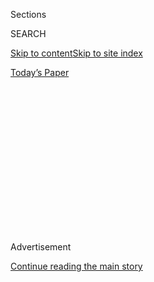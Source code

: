 <div id="app">

<div>

<div>

<div>

<div class="NYTAppHideMasthead css-1q2w90k e1suatyy0">

<div class="section css-ui9rw0 e1suatyy2">

<div class="css-eph4ug er09x8g0">

<div class="css-6n7j50">

</div>

<span class="css-1dv1kvn">Sections</span>

<div class="css-10488qs">

<span class="css-1dv1kvn">SEARCH</span>

</div>

[Skip to content](#site-content)[Skip to site index](#site-index)

</div>

<div class="css-10698na e1huz5gh0">

</div>

</div>

<div id="masthead-bar-one" class="section hasLinks css-15hmgas e1csuq9d3">

<div class="css-uqyvli e1csuq9d0">

</div>

<div class="css-1uqjmks e1csuq9d1">

</div>

<div class="css-9e9ivx">

[](https://myaccount.nytimes.com/auth/login?response_type=cookie&client_id=vi)

</div>

<div class="css-1bvtpon e1csuq9d2">

[Today’s Paper](https://www.nytimes.com/section/todayspaper)

</div>

</div>

</div>

</div>

<div data-aria-hidden="false">

<div id="site-content" role="main">

<div>

<div class="css-1aor85t" style="opacity:0.000000001;z-index:-1;visibility:hidden">

<div class="css-1hqnpie">

<div class="css-epjblv">

<span class="css-17xtcya">[Opinion](/section/opinion)</span><span class="css-x15j1o">|</span><span class="css-fwqvlz">Trump
Is Feeding America’s Coronavirus Nightmare</span>

</div>

<div class="css-k008qs">

<div class="css-1iwv8en">

<span class="css-18z7m18"></span>

<div>

</div>

</div>

<span class="css-1n6z4y">https://nyti.ms/2ZcOnuq</span>

<div class="css-1705lsu">

<div class="css-4xjgmj">

<div class="css-4skfbu" role="toolbar" data-aria-label="Social Media Share buttons, Save button, and Comments Panel with current comment count" data-testid="share-tools">

  - 
  - 
  - 
  - 
    
    <div class="css-6n7j50">
    
    </div>

  - 
  - 

</div>

</div>

</div>

</div>

</div>

</div>

<div id="NYT_TOP_BANNER_REGION" class="css-13pd83m">

</div>

<div id="top-wrapper" class="css-1sy8kpn">

<div id="top-slug" class="css-l9onyx">

Advertisement

</div>

[Continue reading the main story](#after-top)

<div class="ad top-wrapper" style="text-align:center;height:100%;display:block;min-height:250px">

<div id="top" class="place-ad" data-position="top" data-size-key="top">

</div>

</div>

<div id="after-top">

</div>

</div>

<div>

<div class="css-v5btjw etb61u70">

<div class="css-v05ibm etb61u71">

[Opinion](/section/opinion)

</div>

</div>

<div id="sponsor-wrapper" class="css-1hyfx7x">

<div id="sponsor-slug" class="css-19vbshk">

Supported by

</div>

[Continue reading the main story](#after-sponsor)

<div id="sponsor" class="ad sponsor-wrapper" style="text-align:center;height:100%;display:block">

</div>

<div id="after-sponsor">

</div>

</div>

<div class="css-186x18t">

</div>

<div class="css-1vkm6nb ehdk2mb0">

# Trump Is Feeding America’s Coronavirus Nightmare

</div>

“It’s going away” only in the president’s delusion.

<div class="css-18e8msd">

<div class="css-vp77d3 epjyd6m0">

<div class="css-1p10dcb ey68jwv0" data-aria-hidden="true">

[![Nicholas
Kristof](https://static01.nyt.com/images/2018/04/03/opinion/nicholas-kristof/nicholas-kristof-thumbLarge-v2.png
"Nicholas Kristof")](https://www.nytimes.com/column/nicholas-kristof)

</div>

<div class="css-1baulvz">

By [<span class="css-1baulvz last-byline" itemprop="name">Nicholas
Kristof</span>](https://www.nytimes.com/column/nicholas-kristof)

<div class="css-8atqhb">

Opinion Columnist

</div>

</div>

</div>

  - June 24, 2020

  - 
    
    <div class="css-4xjgmj">
    
    <div class="css-d8bdto" role="toolbar" data-aria-label="Social Media Share buttons, Save button, and Comments Panel with current comment count" data-testid="share-tools">
    
      - 
      - 
      - 
      - 
        
        <div class="css-6n7j50">
        
        </div>
    
      - 
      - 
    
    </div>
    
    </div>

</div>

</div>

<div class="section meteredContent css-1r7ky0e" name="articleBody" itemprop="articleBody">

<div class="audioFigureHeading">

### Listen to This Op-Ed

<span class="css-16qbtva">Audio Recording by Audm</span>

</div>

<div class="css-qe9gm7">

<div>

</div>

</div>

<div class="css-1fanzo5 StoryBodyCompanionColumn">

<div class="css-53u6y8">

*To hear more audio stories from publishers like The New York Times,
download*
[**](https://www.audm.com/?utm_source=nytmag&utm_medium=embed&utm_campaign=left_behind_draper)
[*Audm for iPhone or
Android*](https://www.audm.com/?utm_source=nytopinion&utm_medium=embed&utm_campaign=trump_coronavirus_nightmare)*.*

President Trump says the coronavirus is “[fading
away](https://time.com/5855541/trump-coronavirus-fade-away/)” and pats
himself on the back for “[a great
job](https://twitter.com/realDonaldTrump/status/1275438921552257026) on
CoronaVirus” that saved “millions of U.S. lives.”

“It’s going away,” Trump
[said](https://www.politico.com/news/2020/06/23/trump-rally-arizona-336565)
Tuesday at a packed megachurch in Phoenix where few people wore masks.

That’s what delusion sounds like. We need a Churchill to lead our nation
against a deadly challenge; instead, we have a president who helps an
enemy virus infiltrate our churches and homes. Churchill and Roosevelt
worked to deceive the enemy; Trump is trying to deceive us.

For a reality check, look at this map by my colleague Nathaniel Lash
showing how much of America is trending in the wrong direction.

</div>

</div>

<div id="krisot24-chart-map" class="section interactive-content interactive-size-scoop css-1036230">

## Covid-19 cases rose during June in most states

<div class="css-17ih8de interactive-body" data-sourceid="100000007208164">

<div id="g-map-box" class="ai2html">

<div id="g-map-LARGE" class="g-artboard" style="width:975px; height:610px;" data-aspect-ratio="1.598" data-min-width="975">

<div style="">

</div>

![](data:image/gif;base64,R0lGODlhCgAKAIAAAB8fHwAAACH5BAEAAAAALAAAAAAKAAoAAAIIhI+py+0PYysAOw==)

<div id="g-ai0-1" class="g-Layer_1 g-aiAbs" style="top:3.6066%;left:80.4104%;margin-left:-8.4615%;width:16.9231%;">

The hardest-hit states in the <span class="g-cstyle0">Northeast and
Midwest</span><span class="g-cstyle1"> </span>saw declines, but new
cases in the <span class="g-cstyle2">rest of the country </span>were on
the rise in June.

</div>

<div id="g-ai0-2" class="g-Layer_1 g-aiAbs" style="top:66.0656%;left:91.5472%;margin-left:-5.1282%;width:10.2564%;">

In <span class="g-cstyle2">11 states</span>, new cases more than
doubled.

</div>

<div id="g-ai0-3" class="g-Layer_1 g-aiAbs g-aiPointText" style="top:86.3545%;margin-top:-8.8px;left:61.1912%;width:157px;">

Change in new cases

</div>

<div id="g-ai0-4" class="g-Layer_1 g-aiAbs g-aiPointText" style="top:91.1123%;margin-top:-8.8px;left:57.441%;width:44px;">

\-75

</div>

<div id="g-ai0-5" class="g-Layer_1 g-aiAbs g-aiPointText" style="top:91.1123%;margin-top:-8.8px;left:60.5948%;width:44px;">

\-50

</div>

<div id="g-ai0-6" class="g-Layer_1 g-aiAbs g-aiPointText" style="top:91.1123%;margin-top:-8.8px;left:63.7444%;width:44px;">

\-25

</div>

<div id="g-ai0-7" class="g-Layer_1 g-aiAbs g-aiPointText" style="top:91.1123%;margin-top:-8.8px;left:67.6438%;width:31px;">

0

</div>

<div id="g-ai0-8" class="g-Layer_1 g-aiAbs g-aiPointText" style="top:91.1123%;margin-top:-8.8px;left:69.8015%;width:48px;">

\+25

</div>

<div id="g-ai0-9" class="g-Layer_1 g-aiAbs g-aiPointText" style="top:91.1123%;margin-top:-8.8px;left:72.9552%;width:48px;">

\+50

</div>

<div id="g-ai0-10" class="g-Layer_1 g-aiAbs g-aiPointText" style="top:91.1123%;margin-top:-8.8px;left:76.2074%;width:60px;">

\+75%

</div>

</div>

<div id="g-map-720" class="g-artboard" style="width:720px; height:495.18579864502px;" data-aspect-ratio="1.454" data-min-width="720" data-max-width="974">

<div style="">

</div>

![](data:image/gif;base64,R0lGODlhCgAKAIAAAB8fHwAAACH5BAEAAAAALAAAAAAKAAoAAAIIhI+py+0PYysAOw==)

<div id="g-ai1-1" class="g-Layer_1 g-aiAbs g-aiPointText" style="top:3.9909%;margin-top:-8.8px;left:36.5225%;width:157px;">

Change in new cases

</div>

<div id="g-ai1-2" class="g-Layer_1 g-aiAbs" style="top:2.2214%;left:78.7493%;margin-left:-12.2917%;width:24.5833%;">

The hardest-hit states in the <span class="g-cstyle0">Northeast and
Midwest</span><span class="g-cstyle1"> </span>saw declines, but new
cases in the

rest of the country

were on the rise in June.

</div>

<div id="g-ai1-3" class="g-Layer_1 g-aiAbs g-aiPointText" style="top:9.8518%;margin-top:-8.8px;left:31.4441%;width:44px;">

\-75

</div>

<div id="g-ai1-4" class="g-Layer_1 g-aiAbs g-aiPointText" style="top:9.8518%;margin-top:-8.8px;left:35.7148%;width:44px;">

\-50

</div>

<div id="g-ai1-5" class="g-Layer_1 g-aiAbs g-aiPointText" style="top:9.8518%;margin-top:-8.8px;left:39.9799%;width:44px;">

\-25

</div>

<div id="g-ai1-6" class="g-Layer_1 g-aiAbs g-aiPointText" style="top:9.8518%;margin-top:-8.8px;left:45.2604%;width:31px;">

0

</div>

<div id="g-ai1-7" class="g-Layer_1 g-aiAbs g-aiPointText" style="top:9.8518%;margin-top:-8.8px;left:48.1822%;width:48px;">

\+25

</div>

<div id="g-ai1-8" class="g-Layer_1 g-aiAbs g-aiPointText" style="top:9.8518%;margin-top:-8.8px;left:52.4529%;width:48px;">

\+50

</div>

<div id="g-ai1-9" class="g-Layer_1 g-aiAbs g-aiPointText" style="top:9.8518%;margin-top:-8.8px;left:56.8569%;width:60px;">

\+75%

</div>

<div id="g-ai1-10" class="g-Layer_1 g-aiAbs" style="top:67.0455%;left:91.4859%;margin-left:-6.9444%;width:13.8889%;">

In <span class="g-cstyle2">11 states</span>, new cases more than
doubled.

</div>

</div>

<div id="g-map-300" class="g-artboard" style="max-width: 300px;max-height: 307px" data-aspect-ratio="0.977" data-min-width="0" data-max-width="719">

<div style="padding: 0 0 102.3629% 0;">

</div>

![](data:image/gif;base64,R0lGODlhCgAKAIAAAB8fHwAAACH5BAEAAAAALAAAAAAKAAoAAAIIhI+py+0PYysAOw==)

<div id="g-ai2-1" class="g-Layer_1 g-aiAbs" style="top:1.6282%;left:0%;width:99.6667%;">

The hardest-hit states in the<span class="g-cstyle0">
</span><span class="g-cstyle1">Northeast and Midwest </span>saw
declines, but new cases in the <span class="g-cstyle2">rest of the
country </span>were on the rise in June.

</div>

<div id="g-ai2-2" class="g-Layer_1 g-aiAbs" style="top:78.479%;left:49.1667%;margin-left:-49.1667%;width:98.3333%;">

In <span class="g-cstyle2">11 states</span>, new cases more than
doubled.

</div>

<div id="g-ai2-3" class="g-Layer_1 g-aiAbs g-aiPointText" style="top:87.828%;margin-top:-8.7px;left:29.1337%;width:130px;">

Change in new cases

</div>

<div id="g-ai2-4" class="g-Layer_1 g-aiAbs g-aiPointText" style="top:96.6262%;margin-top:-8.7px;left:16.9456%;width:40px;">

\-75

</div>

<div id="g-ai2-5" class="g-Layer_1 g-aiAbs g-aiPointText" style="top:96.6262%;margin-top:-8.7px;left:27.1952%;width:40px;">

\-50

</div>

<div id="g-ai2-6" class="g-Layer_1 g-aiAbs g-aiPointText" style="top:96.6262%;margin-top:-8.7px;left:37.4316%;width:40px;">

\-25

</div>

<div id="g-ai2-7" class="g-Layer_1 g-aiAbs g-aiPointText" style="top:96.6262%;margin-top:-8.7px;left:50.1047%;width:29px;">

0

</div>

<div id="g-ai2-8" class="g-Layer_1 g-aiAbs g-aiPointText" style="top:96.6262%;margin-top:-8.7px;left:57.1171%;width:43px;">

\+25

</div>

<div id="g-ai2-9" class="g-Layer_1 g-aiAbs g-aiPointText" style="top:96.6262%;margin-top:-8.7px;left:67.3668%;width:43px;">

\+50

</div>

<div id="g-ai2-10" class="g-Layer_1 g-aiAbs g-aiPointText" style="top:96.6262%;margin-top:-8.7px;left:77.9364%;width:53px;">

\+75%

</div>

</div>

</div>

</div>

Compares the average of new cases for the 14 days ending June 8 with the
14 days ending June 22.

New York Times collection of data from state and local health agencies
and hospitals

By Nathaniel Lash | New York Times

</div>

<div class="css-1fanzo5 StoryBodyCompanionColumn">

<div class="css-53u6y8">

A few glimpses of the challenge:

  - Texas, California, Arizona and four other states reported record
    numbers of cases this week.

  - Some 27 states, by the count of the [Times
    tracker](https://www.nytimes.com/interactive/2020/us/coronavirus-us-cases.html),
    are reporting increasing numbers of new cases. Ten states and
    Washington, D.C., are reporting declining numbers, with the rest
    holding steady.

  - Arizona, where Trump held his rally, now has the [highest number of
    new cases per day](https://www.covidexitstrategy.org/) per million
    population, and the highest share of positive test results.

Black Lives Matter protests do not seem to have spread the virus much,
perhaps because they were held outside and many participants wore masks.
The virus is spreading most quickly in Trump Country in the South and
Southwest and in both red and blue states in the West.

</div>

</div>

<div class="css-1fanzo5 StoryBodyCompanionColumn">

<div class="css-53u6y8">

“The next couple of weeks are going to be critical in our ability to
address those surges that we’re seeing in Florida, in Texas, in Arizona,
and other states,” Dr. Anthony Fauci
[told](https://www.nytimes.com/2020/06/23/us/politics/fauci-congress-coronavirus.html)
a congressional hearing on Tuesday.

The rest of the world is watching aghast.

“What’s happened in the U.S. is utterly tragic, and seems like a
consequence of appalling leadership and incompetent government,” said
Devi Sridhar, an American who is a professor of global health at the
University of Edinburgh. “Those of us abroad are watching in horror,
disbelief and pity.”

“This is a warning to other countries of the dangers of the virus going
out of control,” she said.

The European Union is even [preparing to
bar](https://www.nytimes.com/2020/06/23/world/europe/coronavirus-EU-American-travel-ban.html)
American visitors because of the United States’ failure to manage the
coronavirus properly. Visitors from countries that have controlled the
virus better, like Vietnam, Cuba and Uganda, will be welcome.

That’s humiliating for the United States, but it should be a wake-up
call as well. Europe is right to fear American visitors. The United
States hasn’t brought down case numbers the way European countries have,
and seems to simply accept a vast continuing toll of deaths.

</div>

</div>

<div class="css-1fanzo5 StoryBodyCompanionColumn">

<div class="css-53u6y8">

Look at this graph of new Covid-19 cases in the European Union versus
the United States, with Canada and Australia thrown in for good measure:

</div>

</div>

<div id="kristof24_chart_international" class="section interactive-content interactive-size-scoop css-bvtwvj">

## United States failing to flatten the curve

<div class="css-17ih8de interactive-body" data-sourceid="100000007208163">

<div id="g-international_lines-box" class="ai2html">

<div id="g-international_lines-Artboard_1" class="g-artboard" style="width:720px; height:389.397042898474px;" data-aspect-ratio="1.849" data-min-width="720">

<div style="">

</div>

![](data:image/gif;base64,R0lGODlhCgAKAIAAAB8fHwAAACH5BAEAAAAALAAAAAAKAAoAAAIIhI+py+0PYysAOw==)

<div id="g-ai0-1" class="g-Layer_1 g-aiAbs" style="top:2.3113%;left:0%;width:60.1389%;">

120 new cases per million population

</div>

<div id="g-ai0-2" class="g-Layer_1 g-aiAbs g-aiPointText" style="top:18.5007%;margin-top:-10px;left:0.0409%;width:48px;">

100

</div>

<div id="g-ai0-3" class="g-Layer_1 g-aiAbs g-aiPointText" style="top:32.6251%;margin-top:-10px;left:1.6363%;width:40px;">

80

</div>

<div id="g-ai0-4" class="g-Layer_1 g-aiAbs g-aiPointText" style="top:38.2688%;margin-top:-10px;left:74.8459%;width:113px;">

United States

</div>

<div id="g-ai0-5" class="g-Layer_1 g-aiAbs" style="top:43.4004%;right:65.4949%;width:9.4444%;">

European Union

</div>

<div id="g-ai0-6" class="g-Layer_1 g-aiAbs g-aiPointText" style="top:46.7495%;margin-top:-10px;left:1.6363%;width:40px;">

60

</div>

<div id="g-ai0-7" class="g-Layer_1 g-aiAbs g-aiPointText" style="top:56.7589%;margin-top:-10px;left:57.4254%;width:72px;">

Canada

</div>

<div id="g-ai0-8" class="g-Layer_1 g-aiAbs g-aiPointText" style="top:61.1307%;margin-top:-10px;left:1.6363%;width:40px;">

40

</div>

<div id="g-ai0-9" class="g-Layer_1 g-aiAbs g-aiPointText" style="top:75.2551%;margin-top:-10px;left:1.6363%;width:40px;">

20

</div>

<div id="g-ai0-10" class="g-Layer_1 g-aiAbs" style="top:81.9215%;left:31.8079%;width:13.3333%;">

Australia

</div>

<div id="g-ai0-11" class="g-Layer_1 g-aiAbs g-aiPointText" style="top:94.002%;margin-top:-10px;left:1.0714%;width:69px;">

Mar 15

</div>

<div id="g-ai0-12" class="g-Layer_1 g-aiAbs g-aiPointText" style="top:94.002%;margin-top:-10px;left:7.6984%;width:69px;">

Mar 22

</div>

<div id="g-ai0-13" class="g-Layer_1 g-aiAbs g-aiPointText" style="top:94.002%;margin-top:-10px;left:14.3254%;width:69px;">

Mar 29

</div>

<div id="g-ai0-14" class="g-Layer_1 g-aiAbs g-aiPointText" style="top:94.002%;margin-top:-10px;left:21.1905%;width:65px;">

Apr 05

</div>

<div id="g-ai0-15" class="g-Layer_1 g-aiAbs g-aiPointText" style="top:94.002%;margin-top:-10px;left:27.8177%;width:65px;">

Apr 12

</div>

<div id="g-ai0-16" class="g-Layer_1 g-aiAbs g-aiPointText" style="top:94.002%;margin-top:-10px;left:34.4444%;width:65px;">

Apr 19

</div>

<div id="g-ai0-17" class="g-Layer_1 g-aiAbs g-aiPointText" style="top:94.002%;margin-top:-10px;left:41.0713%;width:65px;">

Apr 26

</div>

<div id="g-ai0-18" class="g-Layer_1 g-aiAbs g-aiPointText" style="top:94.002%;margin-top:-10px;left:47.2208%;width:71px;">

May 03

</div>

<div id="g-ai0-19" class="g-Layer_1 g-aiAbs g-aiPointText" style="top:94.002%;margin-top:-10px;left:53.8477%;width:71px;">

May 10

</div>

<div id="g-ai0-20" class="g-Layer_1 g-aiAbs g-aiPointText" style="top:94.002%;margin-top:-10px;left:60.4749%;width:71px;">

May 17

</div>

<div id="g-ai0-21" class="g-Layer_1 g-aiAbs g-aiPointText" style="top:94.002%;margin-top:-10px;left:67.1016%;width:71px;">

May 24

</div>

<div id="g-ai0-22" class="g-Layer_1 g-aiAbs g-aiPointText" style="top:94.002%;margin-top:-10px;left:73.729%;width:71px;">

May 31

</div>

<div id="g-ai0-23" class="g-Layer_1 g-aiAbs g-aiPointText" style="top:94.002%;margin-top:-10px;left:80.753%;width:66px;">

Jun 07

</div>

<div id="g-ai0-24" class="g-Layer_1 g-aiAbs g-aiPointText" style="top:94.002%;margin-top:-10px;left:87.3798%;width:66px;">

Jun 14

</div>

<div id="g-ai0-25" class="g-Layer_1 g-aiAbs g-aiPointText" style="top:94.002%;margin-top:-10px;left:94.0069%;width:66px;">

Jun 21

</div>

</div>

<div id="g-international_lines-300" class="g-artboard" style="max-width: 301px;max-height: 189px" data-aspect-ratio="1.591" data-min-width="0" data-max-width="719">

<div style="padding: 0 0 62.8598% 0;">

</div>

![](data:image/gif;base64,R0lGODlhCgAKAIAAAB8fHwAAACH5BAEAAAAALAAAAAAKAAoAAAIIhI+py+0PYysAOw==)

<div id="g-ai1-1" class="g-Layer_1 g-aiAbs" style="top:2.1141%;left:0.0251%;width:89.701%;">

100 new cases per million population

</div>

<div id="g-ai1-2" class="g-Layer_1 g-aiAbs g-aiPointText" style="top:21.7663%;margin-top:-7.2px;left:1.472%;width:36px;">

80

</div>

<div id="g-ai1-3" class="g-Layer_1 g-aiAbs g-aiPointText" style="top:24.9051%;margin-top:-12.1px;left:74.7206%;width:56px;">

United

States

</div>

<div id="g-ai1-4" class="g-Layer_1 g-aiAbs g-aiPointText" style="top:38.1408%;margin-top:-13.2px;right:57.3713%;width:71px;">

European

Union

</div>

<div id="g-ai1-5" class="g-Layer_1 g-aiAbs g-aiPointText" style="top:38.6789%;margin-top:-7.2px;left:1.472%;width:36px;">

60

</div>

<div id="g-ai1-6" class="g-Layer_1 g-aiAbs g-aiPointText" style="top:55.5915%;margin-top:-7.2px;left:1.472%;width:36px;">

40

</div>

<div id="g-ai1-7" class="g-Layer_1 g-aiAbs g-aiPointText" style="top:62.4527%;margin-top:-7.2px;left:74.7206%;width:61px;">

Canada

</div>

<div id="g-ai1-8" class="g-Layer_1 g-aiAbs g-aiPointText" style="top:72.5041%;margin-top:-7.2px;left:1.472%;width:36px;">

20

</div>

<div id="g-ai1-9" class="g-Layer_1 g-aiAbs" style="top:78.2207%;left:29.7741%;width:18.2724%;">

Australia

</div>

<div id="g-ai1-10" class="g-Layer_1 g-aiAbs g-aiPointText" style="top:94.1733%;margin-top:-7.2px;left:5.4739%;width:58px;">

Mar 15

</div>

<div id="g-ai1-11" class="g-Layer_1 g-aiAbs g-aiPointText" style="top:95.2304%;margin-top:-7.2px;left:86.5744%;width:56px;">

Jun 14

</div>

<div id="g-ai1-12" class="g-Layer_1 g-aiAbs g-aiPointText" style="top:95.2304%;margin-top:-7.2px;left:88.2822%;width:56px;">

Jun 24

</div>

</div>

</div>

</div>

Shows 7-day rolling average of newly reported cases

Our World in Data

By Nathaniel Lash | New York Times

</div>

<div class="css-1fanzo5 StoryBodyCompanionColumn">

<div class="css-53u6y8">

The United States is now reporting new cases at [nine
times](https://ourworldindata.org/coronavirus) the rate of Europe, per
million people.

In the New York region, memories are fresh, people are scared and the
virus is under control. But in much of the rest of the country, the
virus initially seemed remote, and people relaxed in ways that are now
leading to a crisis.

I passed through Phoenix twice last month [to report on Covid-19 cases
in the Navajo
Nation](https://www.nytimes.com/2020/05/30/opinion/sunday/coronavirus-native-americans.html),
and I was horrified then by how few Arizonans wore masks. Now we see the
consequences.

Deaths are still below their peaks because for now it’s
disproportionately younger people getting sick. That may change.

“I wonder how many fathers got a Father's Day present from their kids —
this virus,” reflected Michael T. Osterholm, a University of Minnesota
epidemiologist.

While some epidemiologists expect a second wave to arrive this fall,
Osterholm foresees more of a relentless toll of sickness and death. He
anticipates spikes in this city or that — he fears Houston may become
the next New York — but not much of a reprieve.

“I think it’s going to keep going on,” he told me. But he also
emphasizes that even the experts don’t really understand the virus or
know what to anticipate.

</div>

</div>

<div class="css-1fanzo5 StoryBodyCompanionColumn">

<div class="css-53u6y8">

His advice: Be humble and be bold, and make rigorous preparations.

We don’t know for sure, but the post-peak experience from New York and
Europe as well as from street protests, offers some guidance: If people
wear masks, distance as much as possible and avoid mixing indoors, it
just might be possible to keep the virus in check.

Instead, our president refuses to wear a mask and brings people together
indoors to cheer his newest proposed strategy, which in his words is
“slow the testing down.” After aides rushed to say he was joking,
Trump denied that, saying, [“I don’t
kid.”](https://www.cbsnews.com/news/trump-slow-down-testing-coronavirus-i-dont-kid/)
He amplified in [a
tweet](https://twitter.com/realDonaldTrump/status/1275381670561095682):
“With smaller testing, we would show fewer cases\!”

Yes, and by ending cancer screenings, we would reduce cancer rates. By
locking hospital doors, we would reduce hospitalizations. And if we
stopped issuing death certificates, Americans would achieve
immortality\!

That’s the kind of strategizing that has led the United States, with 4
percent of the world’s population, to experience one-quarter of the
deaths worldwide from the coronavirus — and instead of “fading away,”
it’s surging.

<div class="css-1q1hscp">

<div class="css-1xk4eoy">

<div id="NK">

</div>

</div>

</div>

*The Times is committed to publishing* [*a diversity of
letters*](https://www.nytimes.com/2019/01/31/opinion/letters/letters-to-editor-new-york-times-women.html)
*to the editor. We’d like to hear what you think about this or any of
our articles. Here are some*
[*tips*](https://help.nytimes.com/hc/en-us/articles/115014925288-How-to-submit-a-letter-to-the-editor)*.
And here’s our email:*
[*letters@nytimes.com*](mailto:letters@nytimes.com)*.*

</div>

</div>

</div>

<div>

</div>

<div>

</div>

<div>

</div>

<div>

<div id="bottom-wrapper" class="css-1ede5it">

<div id="bottom-slug" class="css-l9onyx">

Advertisement

</div>

[Continue reading the main story](#after-bottom)

<div id="bottom" class="ad bottom-wrapper" style="text-align:center;height:100%;display:block;min-height:90px">

</div>

<div id="after-bottom">

</div>

</div>

</div>

</div>

</div>

## Site Index

<div>

</div>

## Site Information Navigation

  - [© <span>2020</span> <span>The New York Times
    Company</span>](https://help.nytimes.com/hc/en-us/articles/115014792127-Copyright-notice)

<!-- end list -->

  - [NYTCo](https://www.nytco.com/)
  - [Contact
    Us](https://help.nytimes.com/hc/en-us/articles/115015385887-Contact-Us)
  - [Work with us](https://www.nytco.com/careers/)
  - [Advertise](https://nytmediakit.com/)
  - [T Brand Studio](http://www.tbrandstudio.com/)
  - [Your Ad
    Choices](https://www.nytimes.com/privacy/cookie-policy#how-do-i-manage-trackers)
  - [Privacy](https://www.nytimes.com/privacy)
  - [Terms of
    Service](https://help.nytimes.com/hc/en-us/articles/115014893428-Terms-of-service)
  - [Terms of
    Sale](https://help.nytimes.com/hc/en-us/articles/115014893968-Terms-of-sale)
  - [Site Map](https://spiderbites.nytimes.com)
  - [Help](https://help.nytimes.com/hc/en-us)
  - [Subscriptions](https://www.nytimes.com/subscription?campaignId=37WXW)

</div>

</div>

</div>

</div>
